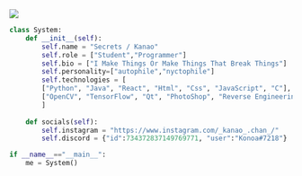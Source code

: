 <img src="https://media.discordapp.net/attachments/817191295050973235/901200563268644864/imageonline-co-roundcorner.png">

```python
class System:
    def __init__(self):
        self.name = "Secrets / Kanao"
        self.role = ["Student","Programmer"]
        self.bio = ["I Make Things Or Make Things That Break Things"]
        self.personality=["autophile","nyctophile"]
        self.technologies = [
        ["Python", "Java", "React", "Html", "Css", "JavaScript", "C"],
        ["OpenCV", "TensorFlow", "Qt", "PhotoShop", "Reverse Engineering"]
        ]
        
    def socials(self):
        self.instagram = "https://www.instagram.com/_kanao_.chan_/"
        self.discord = {"id":734372837149769771, "user":"Konoa#7218"}

if __name__=="__main__":
    me = System()
```
